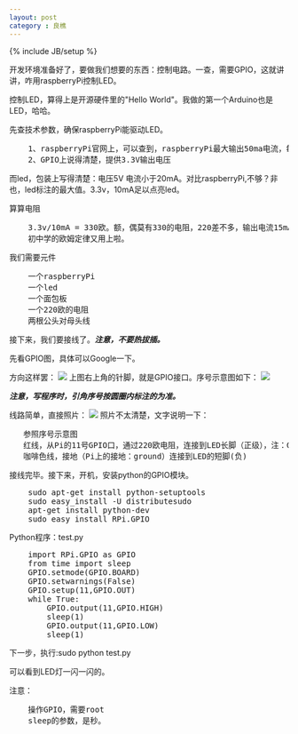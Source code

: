 ```yaml
---
layout: post
category : 良樵
---
```

{% include JB/setup %}

开发环境准备好了，要做我们想要的东西：控制电路。一查，需要GPIO，这就讲讲，咋用raspberryPi控制LED。

控制LED，算得上是开源硬件里的"Hello World"。我做的第一个Arduino也是LED，哈哈。

先查技术参数，确保raspberryPi能驱动LED。
<pre>
	1、raspberryPi官网上，可以查到，raspberryPi最大输出50ma电流，每个引脚最大15ma
	2、GPIO上说得清楚，提供3.3V输出电压
</pre>	
而led，包装上写得清楚：电压5V  电流小于20mA。对比raspberryPi,不够？非也，led标注的最大值。3.3v，10mA足以点亮led。

算算电阻
<pre>
	3.3v/10mA = 330欧。额，偶莫有330的电阻，220差不多，输出电流15mA，小于20mA就烧不了。
	初中学的欧姆定律又用上啦。
</pre>

我们需要元件
<pre>
	一个raspberryPi
	一个led
	一个面包板
	一个220欧的电阻
	两根公头对母头线
</pre>

接下来，我们要接线了。***注意，不要热拔插。***

先看GPIO图，具体可以Google一下。

方向这样罢：
![](https://raw.github.com/hackeen/hackeen.github.com/master/img/20130607/raspberryPiGPIO.jpg)
上图右上角的针脚，就是GPIO接口。序号示意图如下：
![](https://raw.github.com/hackeen/hackeen.github.com/master/img/20130607/GPIO.png)

***注意，写程序时，引角序号按圆圈内标注的为准。***

线路简单，直接照片：
![](https://raw.github.com/hackeen/hackeen.github.com/master/img/20130607/Link.jpg)
照片不太清楚，文字说明一下：
<pre>
   参照序号示意图
   红线，从Pi的11号GPIO口，通过220欧电阻，连接到LED长脚（正级），注：GPIO口绿色的都可以接。
   咖啡色线，接地（Pi上的接地：ground）连接到LED的短脚(负)
</pre>	

接线完毕。接下来，开机，安装python的GPIO模块。
<pre>
	sudo apt-get install python-setuptools
	sudo easy_install -U distributesudo 
	apt-get install python-dev
	sudo easy_install RPi.GPIO
</pre>

Python程序：test.py
<pre>
	import RPi.GPIO as GPIO
	from time import sleep
	GPIO.setmode(GPIO.BOARD)
	GPIO.setwarnings(False)
	GPIO.setup(11,GPIO.OUT)
	while True:	
		GPIO.output(11,GPIO.HIGH)
		sleep(1)
		GPIO.output(11,GPIO.LOW)
		sleep(1)
</pre>	

下一步，执行:sudo python test.py

可以看到LED灯一闪一闪的。

注意：
<pre>
	操作GPIO，需要root
	sleep的参数，是秒。
</pre>	
